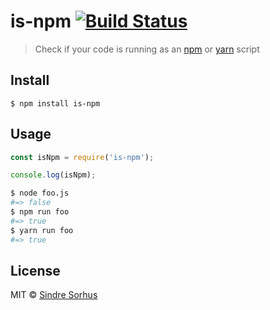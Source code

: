 # is-npm [![Build Status](https://travis-ci.org/sindresorhus/is-npm.svg?branch=master)](https://travis-ci.org/sindresorhus/is-npm)

> Check if your code is running as an [npm](https://docs.npmjs.com/misc/scripts) or [yarn](https://yarnpkg.com/lang/en/docs/cli/run/) script


## Install

```
$ npm install is-npm
```


## Usage

```js
const isNpm = require('is-npm');

console.log(isNpm);
```

```sh
$ node foo.js
#=> false
$ npm run foo
#=> true
$ yarn run foo
#=> true
```


## License

MIT © [Sindre Sorhus](https://sindresorhus.com)
